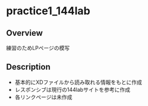 # practice1_144lab

## Overview
練習のためLPページの模写

## Description
* 基本的にXDファイルから読み取れる情報をもとに作成
* レスポンシブは現行の144labサイトを参考に作成
* 各リンクページは未作成
